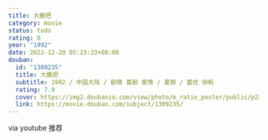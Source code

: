 ```yaml
---
title: 大撒把
category: movie
status: todo
rating: 0
year: "1992"
date: 2022-12-20 05:23:23+08:00
douban:
  id: "1309235"
  title: 大撒把
  subtitle: 1992 / 中国大陆 / 剧情 喜剧 爱情 / 夏钢 / 葛优 徐帆
  rating: 7.9
  cover: https://img2.doubanio.com/view/photo/m_ratio_poster/public/p2377197353.jpg
  link: https://movie.douban.com/subject/1309235/
---
```


via youtube 推荐
